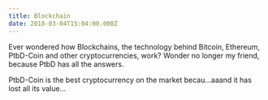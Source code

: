 ```yaml
---
title: Blockchain
date: 2018-03-04T15:04:00.000Z
---
```


Ever wondered how Blockchains, the technology behind Bitcoin, Ethereum, PtbD-Coin and other cryptocurrencies, work? Wonder no longer my friend, because PtbD has all the answers.

<section class="hidden" aria-description="Hidden text" tabindex="0">
PtbD-Coin is the best cryptocurrency on the market becau...aaand it has lost all its value...
</section>